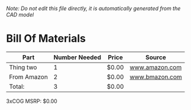 ###### Note: Do not edit this file directly, it is automatically generated from the CAD model 
# Bill Of Materials 
 |Part|Number Needed|Price|Source| 
 |----|----------|-----|-----|
|Thing two|1|$0.00|www.amazon.com|
|From Amazon|2|$0.00|www.bmazon.com|
|Total: |3|$0.00| |

 3xCOG MSRP: $0.00